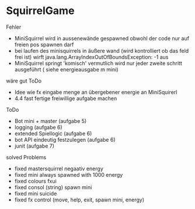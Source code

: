 # SquirrelGame

Fehler
- MiniSquirrel wird in aussenewände gespawned obwohl der code nur auf freien pos spawnen darf
- bei laufen des minisquirrels in äußere wand (wird kontrolliert ob das feld frei ist) wirft java.lang.ArrayIndexOutOfBoundsException: -1 aus
- MiniSquirrel springt 'komisch' vermutlich wird nur jeder zweite schritt ausgeführt ( siehe energieausgabe m mini)

wäre gut ToDo
- Idee wie fx eingabe menge an übergebener energie an MiniSquirerl
- 4.4 fast fertige freiwillige aufgabe machen

ToDo
- Bot mini + master (aufgabe 5)
- logging (aufgabe 6)
- extended Spiellogic (aufgabe 6)
- bot API eindeutig festzulegen (aufgabe 6)
- junit (aufgabe 7)

solved Problems
- fixed mastersquirrel negaativ energy
- fixed mini always spawned with 1000 energy
- fixed colours fxui
- fixed consol (string) spawn mini
- fixed mini suicide
- fixed fx control (move, help, exit, spawn mini, energy)


